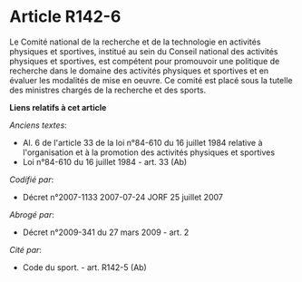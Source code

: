 # Article R142-6

Le Comité national de la recherche et de la technologie en activités physiques et sportives, institué au sein du Conseil
national des activités physiques et sportives, est compétent pour promouvoir une politique de recherche dans le domaine des
activités physiques et sportives et en évaluer les modalités de mise en oeuvre. Ce comité est placé sous la tutelle des
ministres chargés de la recherche et des sports.

**Liens relatifs à cet article**

_Anciens textes_:

  - Al. 6 de l'article 33 de la loi n°84-610 du 16 juillet 1984 relative à l'organisation et à la promotion des activités physiques et sportives
  - Loi n°84-610 du 16 juillet 1984 - art. 33 (Ab)

_Codifié par_:

  - Décret n°2007-1133 2007-07-24 JORF 25 juillet 2007

_Abrogé par_:

  - Décret n°2009-341 du 27 mars 2009 - art. 2

_Cité par_:

  - Code du sport. - art. R142-5 (Ab)
